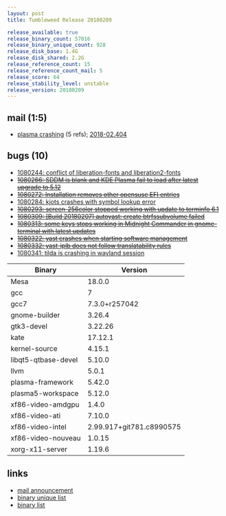 ```yaml
---
layout: post
title: Tumbleweed Release 20180209

release_available: true
release_binary_count: 57016
release_binary_unique_count: 928
release_disk_base: 1.4G
release_disk_shared: 2.2G
release_reference_count: 15
release_reference_count_mail: 5
release_score: 64
release_stability_level: unstable
release_version: 20180209
---
```


## mail (1:5)

- [plasma crashing](https://lists.opensuse.org/opensuse-factory/2018-02/msg00402.html) (5 refs); [2018-02.404](https://lists.opensuse.org/opensuse-factory/2018-02/msg00404.html)

## bugs (10)

<!--more-->

- [1080244: conflict of liberation-fonts and liberation2-fonts](https://bugzilla.opensuse.org/show_bug.cgi?id=1080244)
- ~~[1080266: SDDM is blank and KDE Plasma fail to load after latest upgrade to 5.12](https://bugzilla.opensuse.org/show_bug.cgi?id=1080266)~~
- ~~[1080272: Installation removes other opensuse EFI entries](https://bugzilla.opensuse.org/show_bug.cgi?id=1080272)~~
- [1080284: kjots crashes with symbol lookup error](https://bugzilla.opensuse.org/show_bug.cgi?id=1080284)
- ~~[1080293: screen-256color stopped working with update to terminfo 6.1](https://bugzilla.opensuse.org/show_bug.cgi?id=1080293)~~
- ~~[1080309: [Build 20180207] autoyast: create btrfssubvolume failed](https://bugzilla.opensuse.org/show_bug.cgi?id=1080309)~~
- ~~[1080313: some keys stops working in Midnight Commander in gnome-terminal with latest updates](https://bugzilla.opensuse.org/show_bug.cgi?id=1080313)~~
- ~~[1080322: yast crashes when starting software management](https://bugzilla.opensuse.org/show_bug.cgi?id=1080322)~~
- ~~[1080332: yast-iplb does not follow translatability rules](https://bugzilla.opensuse.org/show_bug.cgi?id=1080332)~~
- [1080341: tilda is crashing in wayland session](https://bugzilla.opensuse.org/show_bug.cgi?id=1080341)

Binary | Version
--- | ---
Mesa | 18.0.0
gcc | 7
gcc7 | 7.3.0+r257042
gnome-builder | 3.26.4
gtk3-devel | 3.22.26
kate | 17.12.1
kernel-source | 4.15.1
libqt5-qtbase-devel | 5.10.0
llvm | 5.0.1
plasma-framework | 5.42.0
plasma5-workspace | 5.12.0
xf86-video-amdgpu | 1.4.0
xf86-video-ati | 7.10.0
xf86-video-intel | 2.99.917+git781.c8990575
xf86-video-nouveau | 1.0.15
xorg-x11-server | 1.19.6

## links

- [mail announcement](https://lists.opensuse.org/opensuse-factory/2018-02/msg00397.html)
- [binary unique list](http://download.tumbleweed.boombatower.com/20180209/rpm.unique.list)
- [binary list](http://download.tumbleweed.boombatower.com/20180209/rpm.list)

